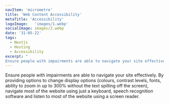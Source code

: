 ```yaml
---
navItem: 'micrometre'
title: 'Web Content Accessibility'
metaTitle: 'Accessibility'
logoImage:   'images/1.webp'
socialImage: images/2.webp
date: '31-05-22'
tags:
  - Nextjs
  - Hosting
  - Accessibility
excerpt: "
Ensure people with impairments are able to navigate your site effectively. "  
---
```


Ensure people with impairments are able to navigate your site effectively. By providing options to change display options (colours, contrast levels, fonts, ability to zoom in up to 300% without the text spilling off the screen), navigate most of the website using just a keyboard, speech recognition software and listen to most of the website using a screen reader.
